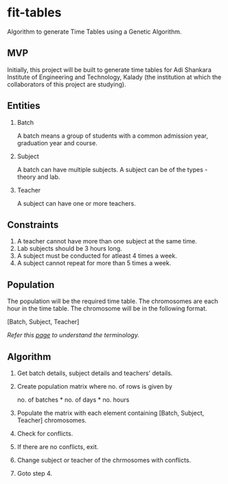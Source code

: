 # fit-tables

Algorithm to generate Time Tables using a Genetic Algorithm.

## MVP

Initially, this project will be built to generate time tables for Adi Shankara Institute of Engineering and Technology, Kalady (the institution at which the collaborators of this project are studying).

## Entities

1. Batch

   A batch means a group of students with a common admission year, graduation year and course.

2. Subject

   A batch can have multiple subjects. A subject can be of the types - theory and lab.

3. Teacher

   A subject can have one or more teachers.

## Constraints

1. A teacher cannot have more than one subject at the same time.
2. Lab subjects should be 3 hours long.
3. A subject must be conducted for atleast 4 times a week.
4. A subject cannot repeat for more than 5 times a week.

## Population

The population will be the required time table. The chromosomes are each hour in the time table. The chromosome will be in the following format.

[Batch, Subject, Teacher]

_Refer this [page](https://www.tutorialspoint.com/genetic_algorithms/genetic_algorithms_fundamentals.htm) to understand the terminology._

## Algorithm

1. Get batch details, subject details and teachers' details.
2. Create population matrix where no. of rows is given by

   no. of batches \* no. of days \* no. hours

3. Populate the matrix with each element containing [Batch, Subject, Teacher] chromosomes.
4. Check for conflicts.
5. If there are no conflicts, exit.
6. Change subject or teacher of the chrmosomes with conflicts.
7. Goto step 4.
